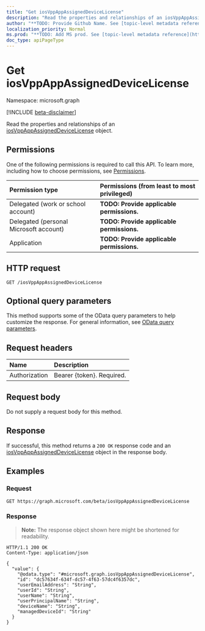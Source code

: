 ```yaml
---
title: "Get iosVppAppAssignedDeviceLicense"
description: "Read the properties and relationships of an iosVppAppAssignedDeviceLicense object."
author: "**TODO: Provide Github Name. See [topic-level metadata reference](https://msgo.azurewebsites.net/add/document/guidelines/metadata.html#topic-level-metadata)**"
localization_priority: Normal
ms.prod: "**TODO: Add MS prod. See [topic-level metadata reference](https://msgo.azurewebsites.net/add/document/guidelines/metadata.html#topic-level-metadata)**"
doc_type: apiPageType
---
```


# Get iosVppAppAssignedDeviceLicense
Namespace: microsoft.graph

[!INCLUDE [beta-disclaimer](../../includes/beta-disclaimer.md)]

Read the properties and relationships of an [iosVppAppAssignedDeviceLicense](../resources/iosvppappassigneddevicelicense.md) object.

## Permissions
One of the following permissions is required to call this API. To learn more, including how to choose permissions, see [Permissions](/graph/permissions-reference).

|Permission type|Permissions (from least to most privileged)|
|:---|:---|
|Delegated (work or school account)|**TODO: Provide applicable permissions.**|
|Delegated (personal Microsoft account)|**TODO: Provide applicable permissions.**|
|Application|**TODO: Provide applicable permissions.**|

## HTTP request

<!-- {
  "blockType": "ignored"
}
-->
``` http
GET /iosVppAppAssignedDeviceLicense
```

## Optional query parameters
This method supports some of the OData query parameters to help customize the response. For general information, see [OData query parameters](/graph/query-parameters).

## Request headers
|Name|Description|
|:---|:---|
|Authorization|Bearer {token}. Required.|

## Request body
Do not supply a request body for this method.

## Response

If successful, this method returns a `200 OK` response code and an [iosVppAppAssignedDeviceLicense](../resources/iosvppappassigneddevicelicense.md) object in the response body.

## Examples

### Request
<!-- {
  "blockType": "request",
  "name": "get_iosvppappassigneddevicelicense"
}
-->
``` http
GET https://graph.microsoft.com/beta/iosVppAppAssignedDeviceLicense
```


### Response
>**Note:** The response object shown here might be shortened for readability.
<!-- {
  "blockType": "response",
  "truncated": true,
  "@odata.type": "microsoft.graph.iosVppAppAssignedDeviceLicense"
}
-->
``` http
HTTP/1.1 200 OK
Content-Type: application/json

{
  "value": {
    "@odata.type": "#microsoft.graph.iosVppAppAssignedDeviceLicense",
    "id": "dc57634f-634f-dc57-4f63-57dc4f6357dc",
    "userEmailAddress": "String",
    "userId": "String",
    "userName": "String",
    "userPrincipalName": "String",
    "deviceName": "String",
    "managedDeviceId": "String"
  }
}
```


